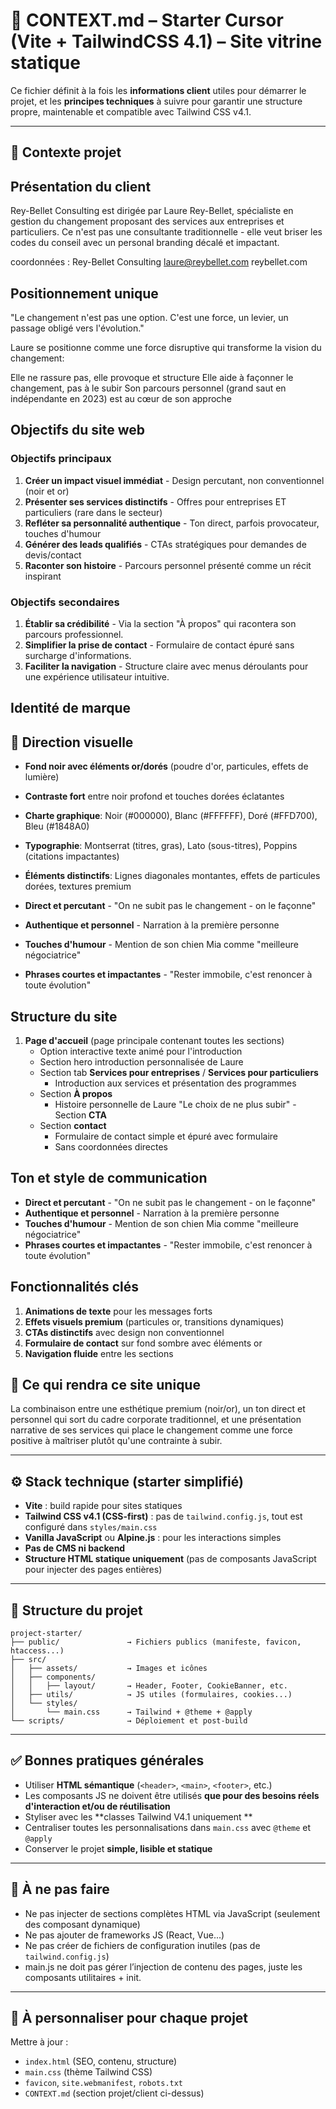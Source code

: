 # 🧠 CONTEXT.md – Starter Cursor (Vite + TailwindCSS 4.1) – Site vitrine statique

Ce fichier définit à la fois les **informations client** utiles pour démarrer le projet, et les **principes techniques** à suivre pour garantir une structure propre, maintenable et compatible avec Tailwind CSS v4.1.

---

## 🎯 Contexte projet

## Présentation du client

Rey-Bellet Consulting est dirigée par Laure Rey-Bellet, spécialiste en gestion du changement proposant des services aux entreprises et particuliers. Ce n'est pas une consultante traditionnelle - elle veut briser les codes du conseil avec un personal branding décalé et impactant.

coordonnées :
Rey-Bellet Consulting
laure@reybellet.com
reybellet.com

## Positionnement unique

"Le changement n'est pas une option. C'est une force, un levier, un passage obligé vers l'évolution."

Laure se positionne comme une force disruptive qui transforme la vision du changement:

Elle ne rassure pas, elle provoque et structure
Elle aide à façonner le changement, pas à le subir
Son parcours personnel (grand saut en indépendante en 2023) est au cœur de son approche

## Objectifs du site web

### Objectifs principaux

1. **Créer un impact visuel immédiat** - Design percutant, non conventionnel (noir et or)
2. **Présenter ses services distinctifs** - Offres pour entreprises ET particuliers (rare dans le secteur)
3. **Refléter sa personnalité authentique** - Ton direct, parfois provocateur, touches d'humour
4. **Générer des leads qualifiés** - CTAs stratégiques pour demandes de devis/contact
5. **Raconter son histoire** - Parcours personnel présenté comme un récit inspirant

### Objectifs secondaires

1. **Établir sa crédibilité** - Via la section "À propos" qui racontera son parcours professionnel.
2. **Simplifier la prise de contact** - Formulaire de contact épuré sans surcharge d'informations.
3. **Faciliter la navigation** - Structure claire avec menus déroulants pour une expérience utilisateur intuitive.

## Identité de marque

## 🎨 Direction visuelle

- **Fond noir avec éléments or/dorés** (poudre d'or, particules, effets de lumière)
- **Contraste fort** entre noir profond et touches dorées éclatantes
- **Charte graphique**: Noir (#000000), Blanc (#FFFFFF), Doré (#FFD700), Bleu (#1848A0)
- **Typographie**: Montserrat (titres, gras), Lato (sous-titres), Poppins (citations impactantes)
- **Éléments distinctifs**: Lignes diagonales montantes, effets de particules dorées, textures premium

- **Direct et percutant** - "On ne subit pas le changement - on le façonne"
- **Authentique et personnel** - Narration à la première personne
- **Touches d'humour** - Mention de son chien Mia comme "meilleure négociatrice"
- **Phrases courtes et impactantes** - "Rester immobile, c'est renoncer à toute évolution"

## Structure du site

1. **Page d'accueil** (page principale contenant toutes les sections)
    - Option interactive texte animé pour l'introduction
    - Section hero introduction personnalisée de Laure
    - Section tab **Services pour entreprises** / **Services pour particuliers**
        - Introduction aux services et présentation des programmes
    - Section **À propos**
        - Histoire personnelle de Laure "Le choix de ne plus subir"
    -Section **CTA**
    - Section **contact**
        - Formulaire de contact simple et épuré avec formulaire
        - Sans coordonnées directes

## Ton et style de communication

- **Direct et percutant** - "On ne subit pas le changement - on le façonne"
- **Authentique et personnel** - Narration à la première personne
- **Touches d'humour** - Mention de son chien Mia comme "meilleure négociatrice"
- **Phrases courtes et impactantes** - "Rester immobile, c'est renoncer à toute évolution"

## Fonctionnalités clés

1. **Animations de texte** pour les messages forts
2. **Effets visuels premium** (particules or, transitions dynamiques)
3. **CTAs distinctifs** avec design non conventionnel
4. **Formulaire de contact** sur fond sombre avec éléments or
5. **Navigation fluide** entre les sections

## 🌟 Ce qui rendra ce site unique

La combinaison entre une esthétique premium (noir/or), un ton direct et personnel qui sort du cadre corporate traditionnel, et une présentation narrative de ses services qui place le changement comme une force positive à maîtriser plutôt qu'une contrainte à subir.

---

## ⚙️ Stack technique (starter simplifié)

- **Vite** : build rapide pour sites statiques
- **Tailwind CSS v4.1 (CSS-first)** : pas de `tailwind.config.js`, tout est configuré dans `styles/main.css`
- **Vanilla JavaScript** ou **Alpine.js** : pour les interactions simples
- **Pas de CMS ni backend**
- **Structure HTML statique uniquement** (pas de composants JavaScript pour injecter des pages entières)

---

## 📁 Structure du projet

```
project-starter/
├── public/               → Fichiers publics (manifeste, favicon, htaccess...)
├── src/
│   ├── assets/           → Images et icônes
│   ├── components/
│   │   ├── layout/       → Header, Footer, CookieBanner, etc.
│   ├── utils/            → JS utiles (formulaires, cookies...)
│   └── styles/
│       └── main.css      → Tailwind + @theme + @apply
└── scripts/              → Déploiement et post-build
```

---

## ✅ Bonnes pratiques générales

- Utiliser **HTML sémantique** (`<header>`, `<main>`, `<footer>`, etc.)
- Les composants JS ne doivent être utilisés **que pour des besoins réels d'interaction et/ou de réutilisation**
- Styliser avec les \*\*classes Tailwind V4.1 uniquement \*\*
- Centraliser toutes les personnalisations dans `main.css` avec `@theme` et `@apply`
- Conserver le projet **simple, lisible et statique**

---

## 📌 À ne pas faire

- Ne pas injecter de sections complètes HTML via JavaScript (seulement des composant dynamique)
- Ne pas ajouter de frameworks JS (React, Vue...)
- Ne pas créer de fichiers de configuration inutiles (pas de `tailwind.config.js`)
- main.js ne doit pas gérer l’injection de contenu des pages, juste les composants utilitaires + init.

---

## 🔁 À personnaliser pour chaque projet

Mettre à jour :

- `index.html` (SEO, contenu, structure)
- `main.css` (thème Tailwind CSS)
- `favicon`, `site.webmanifest`, `robots.txt`
- `CONTEXT.md` (section projet/client ci-dessus)

